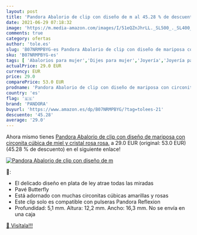 ```yaml
---
layout: post
title: 'Pandora Abalorio de clip con diseño de m al 45.28 % de descuento'
date: 2021-06-29 07:18:32
image: 'https://m.media-amazon.com/images/I/51eQZnJhrLL._SL500_._SL400_.jpg'
comments: true
category: ofertas
author: 'tole.es'
slug: 'B07NRMPBYG-es Pandora Abalorio de clip con diseño de mariposa con...'
sku: 'B07NRMPBYG-es'
tags: [ 'Abalorios para mujer','Dijes para mujer','Joyería','Joyería para mujer','pandora', ]
actualPrice: 29.0 EUR
currency: EUR
price: 29.0
comparePrice: 53.0 EUR
prodname: 'Pandora Abalorio de clip con diseño de mariposa con circonita cúbica de miel y cristal rosa rosa.'
country: 'es'
flag: '🇪🇸'
brand: 'PANDORA'
buyurl: 'https://www.amazon.es/dp/B07NRMPBYG/?tag=tolees-21'
descuento: '45.28'
average: '29.0'
---
```


Ahora mismo tienes [Pandora Abalorio de clip con diseño de mariposa con circonita cúbica de miel y cristal rosa rosa.](https://www.amazon.es/dp/B07NRMPBYG/?tag=tolees-21) a 29.0 EUR (original: 53.0 EUR) (45.28 %  de descuento) en el siguiente enlace!

[![Pandora Abalorio de clip con diseño de m](https://m.media-amazon.com/images/I/51eQZnJhrLL._SL500_._SL400_.jpg)](https://www.amazon.es/dp/B07NRMPBYG/?tag=tolees-21)

🔎:

- El delicado diseño en plata de ley atrae todas las miradas
- Pavé Butterfly
- Está adornado con muchas circonitas cúbicas amarillas y rosas
- Este clip solo es compatible con pulseras Pandora Reflexion
- Profundidad: 5,1 mm. Altura: 12,2 mm. Ancho: 16,3 mm. No se envía en una caja

[🛒 Visítala!!!](https://www.amazon.es/dp/B07NRMPBYG/?tag=tolees-21)
